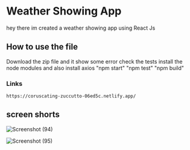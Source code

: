 # Weather Showing App 

   hey there im created a weather showing app using React Js 

## How to use the file 

   Download the zip file
   and it show some error 
   check the tests
   install the node modules 
   and also install axios 
   "npm start"
   "npm test"
   "npm build" 

### Links

    https://coruscating-zuccutto-06ed5c.netlify.app/
   
## screen shorts

   ![Screenshot (94)](https://github.com/Santosaran/Weather-app/assets/113179649/84801482-e041-421b-8e0c-f07fa41aa5e0) 

   ![Screenshot (95)](https://github.com/Santosaran/Weather-app/assets/113179649/b0724248-829a-41d8-adc4-55fed061b430)
 